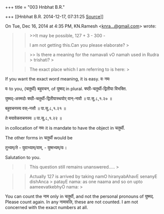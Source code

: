 +++
title = "003 Hnbhat B.R."

+++
[[Hnbhat B.R.	2014-12-17, 07:31:25 [Source](https://groups.google.com/g/samskrita/c/VY0qzRQDI-M)]]



On Tue, Dec 16, 2014 at 4:35 PM, KN.Ramesh \<[knra...@gmail.com]()\> wrote:

> 
> > \>\>It may be possible, 127 + 3 - 300 -
> > 
> >   
> > 
> > 
> > I am not getting this.Can you please elaborate? >
> 
> > 
> >   
> > 
> > 
> > \>\> Is there a meaning for the namavali vO namah used in Rudra > trishati? >
> 
> > 
> >   
> > 
> > 
> > The exact place which I am referring to is here: >
> 
> >   
> > 

  

  

If you want the exact word meaning, it is easy. वः नमः

  

वः to you, (चतुर्थी) बहुवचन, of युष्मद् in plural. षष्ठी-चतुर्थी-द्वितीया विभक्ति.

  

युष्मद्-अस्मदोः षष्ठी-चतुर्थी-द्वितीयास्थयोर् वान्-नावौ ॥ पा.सू.८,१.२० ॥

बहुवचनस्य वस्-नसौ ॥ पा.सू.८,१.२१ ॥  

ते मयावेकवचनस्य ॥ पा.सू.८,१.२२ ॥  

in collocation of नमः it is mandate to have the object in चतुर्थी.

  

The other forms in चतुर्थी would be

  

तुभ्यम्/ते - युवाभ्याम्/वाम्, - युष्मभ्यम्/वः।

  

Salutation to you.

> 
> > 
> >   
> > 
> > 
> > This question still remains unanswered..... >
> 
> > 

  

> 
> > 
> >   
> > 
> > 
> > Actually 127 is arrived by taking namO hiranyabAhavE senanyE dishAnca > patayE nama: as one naama and so on upto aameevatkebhyO nama: >
> 
> > 
> >   
>   
> > 
> > 

  

You can count the नाम only in चतुर्थी, and not the personal pronouns of युष्मद्. Please count again. In any नामावलि, these are not counted. I am not concerned with the exact numbers at all.

  



